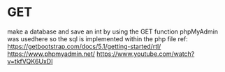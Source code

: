 # GET
make a database and save an int by using the GET function 
phpMyAdmin was usedhere so the sql is implemented within the php file
ref:
https://getbootstrap.com/docs/5.1/getting-started/rtl/
https://www.phpmyadmin.net/
https://www.youtube.com/watch?v=tkfVQK6UxDI
